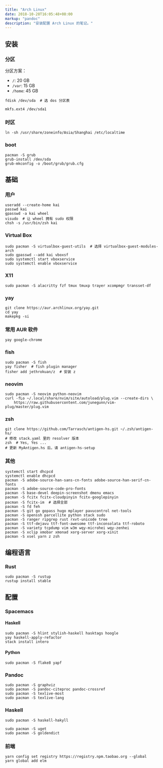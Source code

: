 ```yaml
---
title: "Arch Linux"
date: 2018-10-28T16:05:48+08:00
markup: "pandoc"
description: "安装配置 Arch Linux 的笔记。"
---
```


## 安装

### 分区

分区方案：

- `/`: 20 GB
- `/var`: 15 GB
- `/home`: 45 GB

```
fdisk /dev/sda  # 选 dos 分区表

mkfs.ext4 /dev/sda1
```

### 时区

```
ln -sh /usr/share/zoneinfo/Asia/Shanghai /etc/localtime
```

### boot

```
pacman -S grub
grub-install /dev/sda
grub-mkconfig -o /boot/grub/grub.cfg
```

## 基础

### 用户

```
useradd --create-home kai
passwd kai
gpasswd -a kai wheel
visudo  # 让 wheel 拥有 sudo 权限
chsh -s /usr/bin/zsh kai
```

### Virtual Box

```
sudo pacman -S virtualbox-guest-utils  # 选择 virtualbox-guest-modules-arch
sudo gpasswd --add kai vboxsf
sudo systemctl start vboxservice
sudo systemctl enable vboxservice
```

### X11

```
sudo pacman -S alacritty fzf tmux tmuxp trayer xcompmgr transset-df
```

### yay

```
git clone https://aur.archlinux.org/yay.git
cd yay
makepkg -si
```

### 常用 AUR 软件

```
yay google-chrome
```

### fish

```
sudo pacman -S fish
yay fisher  # fish plugin manager
fisher add jethrokuan/z  # 安装 z
```

### neovim

```
sudo pacman -S neovim python-neovim
curl -fLo ~/.local/share/nvim/site/autoload/plug.vim --create-dirs \
    https://raw.githubusercontent.com/junegunn/vim-plug/master/plug.vim
```

### zsh

```
git clone https://github.com/Tarrasch/antigen-hs.git ~/.zsh/antigen-hs/
# 修改 stack.yaml 里的 resolver 版本
zsh  # Yes, Yes ...
# 更新 MyAntigen.hs 后，请 antigen-hs-setup
```

### 其他

```
systemctl start dhcpcd
systemctl enable dhcpcd
pacman -S adobe-source-han-sans-cn-fonts adobe-source-han-serif-cn-fonts
pacman -S adobe-source-code-pro-fonts
pacman -S base-devel deepin-screenshot dmenu emacs
pacman -S fcitx fcitx-cloudpinyin fcitx-googlepinyin
pacman -S fcitx-im  # 选择全部
pacman -S fd feh
pacman -S git go gopass hugo mplayer pavucontrol net-tools
pacman -S openssh parcellite python stack sudo
pacman -S ranger ripgrep rust rxvt-unicode tree
pacman -S ttf-dejavu ttf-font-awesome ttf-inconsolata ttf-roboto
pacman -S variety tcpdump vim w3m wqy-microhei wqy-zenhei
pacman -S xclip xmobar xmonad xorg-server xorg-xinit
pacman -S xsel yarn z zsh
```

## 编程语言

### Rust

```
sudo pacman -S rustup
rustup install stable
```

## 配置

### Spacemacs

#### Haskell

```
sudo pacman -S hlint stylish-haskell hasktags hoogle
yay haskell-apply-refactor
stack install intero
```

#### Python

```
sudo pacman -S flake8 yapf
```

### Pandoc

```
sudo pacman -S graphviz
sudo pacman -S pandoc-citeproc pandoc-crossref
sudo pacman -S texlive-most
sudo pacman -S texlive-lang
```

### Haskell

```
sudo pacman -S haskell-hakyll
```

```
sudo pacman -S uget
sudo pacman -S goldendict
```

### 前端

```
yarn config set registry https://registry.npm.taobao.org --global
yarn global add elm
```

